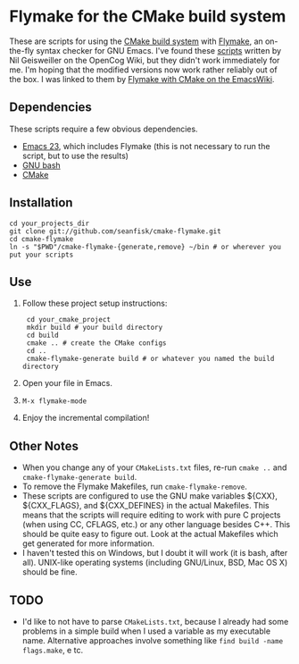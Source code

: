 Flymake for the CMake build system
==================================

These are scripts for using the [CMake build system](http://www.cmake.org/) with [Flymake](http://flymake.sourceforge.net/), an on-the-fly syntax checker for GNU Emacs. I've found these [scripts](http://wiki.opencog.org/w/Flymake_help) written by Nil Geisweiller on the OpenCog Wiki, but they didn't work immediately for me. I'm hoping that the modified versions now work rather reliably out of the box. I was linked to them by [Flymake with CMake on the EmacsWiki](http://www.emacswiki.org/emacs/FlyMake#toc6).

Dependencies
------------

These scripts require a few obvious dependencies.

* [Emacs 23](http://www.gnu.org/software/emacs/), which includes Flymake (this is not necessary to run the script, but to use the results)
* [GNU bash](http://www.gnu.org/software/bash/)
* [CMake](http://www.cmake.org/)

Installation
------------

	cd your_projects_dir
	git clone git://github.com/seanfisk/cmake-flymake.git
	cd cmake-flymake
	ln -s "$PWD"/cmake-flymake-{generate,remove} ~/bin # or wherever you put your scripts

Use
---

1. Follow these project setup instructions:

		cd your_cmake_project
		mkdir build # your build directory
		cd build
		cmake .. # create the CMake configs
		cd ..
		cmake-flymake-generate build # or whatever you named the build directory
	
2. Open your file in Emacs.
3. `M-x flymake-mode`
4. Enjoy the incremental compilation!

Other Notes
-----------

* When you change any of your `CMakeLists.txt` files, re-run `cmake ..` and `cmake-flymake-generate build`.
* To remove the Flymake Makefiles, run `cmake-flymake-remove`.
* These scripts are configured to use the GNU make variables ${CXX}, ${CXX\_FLAGS}, and ${CXX\_DEFINES} in the actual Makefiles. This means that the scripts will require editing to work with pure C projects (when using CC, CFLAGS, etc.) or any other language besides C++. This should be quite easy to figure out. Look at the actual Makefiles which get generated for more information.
* I haven't tested this on Windows, but I doubt it will work (it is bash, after all). UNIX-like operating systems (including GNU/Linux, BSD, Mac OS X) should be fine.

TODO
----

* I'd like to not have to parse `CMakeLists.txt`, because I already had some problems in a simple build when I used a variable as my executable name. Alternative approaches involve something like `find build -name flags.make`, e tc.

